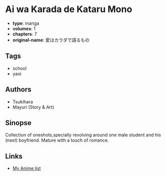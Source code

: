 # Ai wa Karada de Kataru Mono

-   **type**: manga
-   **volumes**: 1
-   **chapters**: 7
-   **original-name**: 愛はカラダで語るもの

## Tags

-   school
-   yaoi

## Authors

-   Tsukihara
-   Mayuri (Story & Art)

## Sinopse

Collection of oneshots,specially revolving around one male student and his (next) boyfriend. Mature with a touch of romance.

## Links

-   [My Anime list](https://myanimelist.net/manga/12167/Ai_wa_Karada_de_Kataru_Mono)
